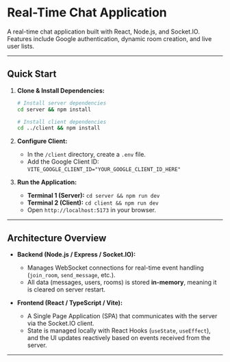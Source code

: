 # Real-Time Chat Application

A real-time chat application built with React, Node.js, and Socket.IO. Features include Google authentication, dynamic room creation, and live user lists.

---

## Quick Start

1.  **Clone & Install Dependencies:**
    ```bash
    # Install server dependencies
    cd server && npm install

    # Install client dependencies
    cd ../client && npm install
    ```

2.  **Configure Client:**
    *   In the `/client` directory, create a `.env` file.
    *   Add the Google Client ID: `VITE_GOOGLE_CLIENT_ID="YOUR_GOOGLE_CLIENT_ID_HERE"`

3.  **Run the Application:**
    *   **Terminal 1 (Server):** `cd server && npm run dev`
    *   **Terminal 2 (Client):** `cd client && npm run dev`
    *   Open `http://localhost:5173` in your browser.

---

## Architecture Overview

*   **Backend (Node.js / Express / Socket.IO):**
    *   Manages WebSocket connections for real-time event handling (`join_room`, `send_message`, etc.).
    *   All data (messages, users, rooms) is stored **in-memory**, meaning it is cleared on server restart.

*   **Frontend (React / TypeScript / Vite):**
    *   A Single Page Application (SPA) that communicates with the server via the Socket.IO client.
    *   State is managed locally with React Hooks (`useState`, `useEffect`), and the UI updates reactively based on events received from the server.

---